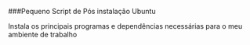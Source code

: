 ###Pequeno Script de Pós instalação Ubuntu

Instala os principais programas e dependências necessárias para o meu ambiente de trabalho
